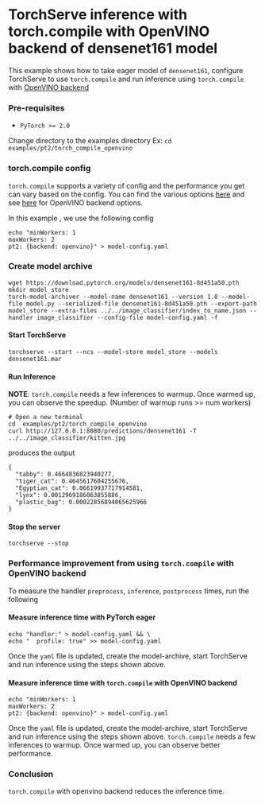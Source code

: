 
# TorchServe inference with torch.compile with OpenVINO backend of densenet161 model

This example shows how to take eager model of `densenet161`, configure TorchServe to use `torch.compile` and run inference using `torch.compile` with [OpenVINO backend](https://docs.openvino.ai/2024/openvino-workflow/torch-compile.html) 

### Pre-requisites

- `PyTorch >= 2.0`

Change directory to the examples directory
Ex:  `cd  examples/pt2/torch_compile_openvino`


### torch.compile config

`torch.compile` supports a variety of config and the performance you get can vary based on the config. You can find the various options [here](https://pytorch.org/docs/stable/generated/torch.compile.html) and see [here](https://docs.openvino.ai/2024/openvino-workflow/torch-compile.html) for OpenVINO backend options.

In this example , we use the following config

```
echo "minWorkers: 1
maxWorkers: 2
pt2: {backend: openvino}" > model-config.yaml
```

### Create model archive

```
wget https://download.pytorch.org/models/densenet161-8d451a50.pth
mkdir model_store
torch-model-archiver --model-name densenet161 --version 1.0 --model-file model.py --serialized-file densenet161-8d451a50.pth --export-path model_store --extra-files ../../image_classifier/index_to_name.json --handler image_classifier --config-file model-config.yaml -f
```

#### Start TorchServe
```
torchserve --start --ncs --model-store model_store --models densenet161.mar
```

#### Run Inference

**NOTE**: `torch.compile` needs a few inferences to warmup. Once warmed up, you can observe the speedup.
(Number of warmup runs >= num workers) 


```
# Open a new terminal
cd  examples/pt2/torch_compile_openvino
curl http://127.0.0.1:8080/predictions/densenet161 -T ../../image_classifier/kitten.jpg
```

produces the output

```
{
  "tabby": 0.4664836823940277,
  "tiger_cat": 0.4645617604255676,
  "Egyptian_cat": 0.06619937717914581,
  "lynx": 0.0012969186063855886,
  "plastic_bag": 0.00022856894065625966
}
```

#### Stop the server

```
torchserve --stop

```


### Performance improvement from using `torch.compile` with OpenVINO backend

To measure the handler `preprocess`, `inference`, `postprocess` times, run the following

#### Measure inference time with PyTorch eager

```
echo "handler:" > model-config.yaml && \
echo "  profile: true" >> model-config.yaml
```

Once the `yaml` file is updated, create the model-archive, start TorchServe and run inference using the steps shown above.



#### Measure inference time with `torch.compile` with OpenVINO backend

```
echo "minWorkers: 1
maxWorkers: 2
pt2: {backend: openvino}" > model-config.yaml
```

Once the `yaml` file is updated, create the model-archive, start TorchServe and run inference using the steps shown above.
`torch.compile` needs a few inferences to warmup. Once warmed up, you can observe better performance.


### Conclusion

`torch.compile` with openvino backend reduces the inference time.

